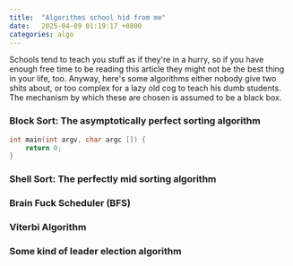 ```yaml
---
title:  "Algorithms school hid from me"
date:   2025-04-09 01:19:17 +0800
categories: algo
---
```


Schools tend to teach you stuff as if they're in a hurry, so if you have enough free time to be reading this article they might not be the best thing in your life, too. Anyway, here's some algorithms either nobody give two shits about, or too complex for a lazy old cog to teach his dumb students. The mechanism by which these are chosen is assumed to be a black box.

### Block Sort: The asymptotically perfect sorting algorithm

```cpp
int main(int argv, char argc []) {
    return 0;
}
```

### Shell Sort: The perfectly mid sorting algorithm

### Brain Fuck Scheduler (BFS)

### Viterbi Algorithm

### Some kind of leader election algorithm

